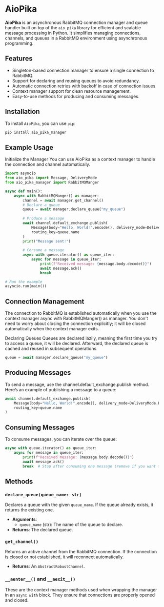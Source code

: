 # AioPika

**AioPika** is an asynchronous RabbitMQ connection manager and queue handler built on top of the `aio_pika` library for efficient and scalable message processing in Python. It simplifies managing connections, channels, and queues in a RabbitMQ environment using asynchronous programming.

## Features

- Singleton-based connection manager to ensure a single connection to RabbitMQ.
- Support for declaring and reusing queues to avoid redundancy.
- Automatic connection retries with backoff in case of connection issues.
- Context manager support for clean resource management.
- Easy-to-use methods for producing and consuming messages.

## Installation

To install `AioPika`, you can use `pip`:

```bash
pip install aio_pika_manager
```

## Example Usage
Initialize the Manager
You can use AioPika as a context manager to handle the connection and channel automatically.

```python
import asyncio
from aio_pika import Message, DeliveryMode
from aio_pika_manager import RabbitMQManger

async def main():
    async with RabbitMQManger() as manager:
        channel = await manager.get_channel()
        # Declare a queue
        queue = await manager.declare_queue("my_queue")
        
        # Produce a message
        await channel.default_exchange.publish(
            Message(body="Hello, World!".encode(), delivery_mode=DeliveryMode.PERSISTENT),
            routing_key=queue.name
        )
        print("Message sent!")
        
        # Consume a message
        async with queue.iterator() as queue_iter:
            async for message in queue_iter:
                print(f"Received message: {message.body.decode()}")
                await message.ack()
                break

# Run the example
asyncio.run(main())
```

## Connection Management
The connection to RabbitMQ is established automatically when you use the context manager async with RabbitMQManger() as manager. You don't need to worry about closing the connection explicitly; it will be closed automatically when the context manager exits.

Declaring Queues
Queues are declared lazily, meaning the first time you try to access a queue, it will be declared. Afterward, the declared queue is cached and reused in subsequent operations.
```python
queue = await manager.declare_queue("my_queue")
```
## Producing Messages
To send a message, use the channel.default_exchange.publish method. Here’s an example of publishing a message to a queue:

```python
await channel.default_exchange.publish(
    Message(body="Hello, World!".encode(), delivery_mode=DeliveryMode.PERSISTENT),
    routing_key=queue.name
)
```
## Consuming Messages
To consume messages, you can iterate over the queue:

```python
async with queue.iterator() as queue_iter:
    async for message in queue_iter:
        print(f"Received message: {message.body.decode()}")
        await message.ack()
        break  # Stop after consuming one message (remove if you want to consume continuously)
```
## Methods

### `declare_queue(queue_name: str)`
Declares a queue with the given `queue_name`. If the queue already exists, it returns the existing one.

- **Arguments**: 
  - `queue_name` (str): The name of the queue to declare.
- **Returns**: The declared queue.

### `get_channel()`
Returns an active channel from the RabbitMQ connection. If the connection is closed or not established, it will reconnect automatically.

- **Returns**: An `AbstractRobustChannel`.

### `__aenter__()` and `__aexit__()`
These are the context manager methods used when wrapping the manager in an `async with` block. They ensure that connections are properly opened and closed.

